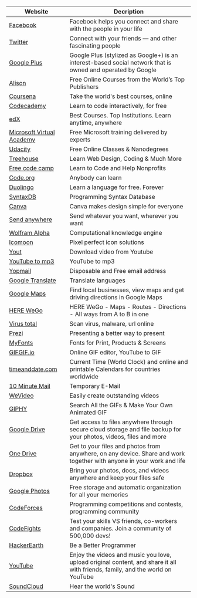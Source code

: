 |Website|Decription|
|-------|----------|
|[Facebook](https://www.facebook.com)|Facebook helps you connect and share with the people in your life|
|[Twitter](https://twitter.com)|Connect with your friends — and other fascinating people|
|[Google Plus](https://plus.google.com/collections/featured)|Google Plus (stylized as Google+) is an interest-based social network that is owned and operated by Google|
|[Alison](https://alison.com)|Free Online Courses from the World’s Top Publishers|
|[Coursena](https://www.coursera.org)|Take the world's best courses, online|
|[Codecademy](https://www.codecademy.com)|Learn to code interactively, for free|
|[edX](https://www.edx.org)|Best Courses. Top Institutions. Learn anytime, anywhere|
|[Microsoft Virtual Academy](https://mva.microsoft.com)|Free Microsoft training delivered by experts|
|[Udacity](https://www.udacity.com)|Free Online Classes & Nanodegrees|
|[Treehouse](https://teamtreehouse.com)|Learn Web Design, Coding & Much More|
|[Free code camp](https://www.freecodecamp.com)|Learn to Code and Help Nonprofits|
|[Code.org](https://code.org)|Anybody can learn|
|[Duolingo](https://www.duolingo.com)|Learn a language for free. Forever|
|[SyntaxDB](https://syntaxdb.com)|Programming Syntax Database|
|[Canva](https://www.canva.com)|Canva makes design simple for everyone|
|[Send anywhere](https://send-anywhere.com)|Send whatever you want, wherever you want|
|[Wolfram Alpha](https://www.wolframalpha.com)|Computational knowledge engine|
|[Icomoon](https://icomoon.io)|Pixel perfect icon solutions|
|[Yout](https://yout.com)|Download video from Youtube|
|[YouTube to mp3](https://ytmp3.cc)|YouTube to mp3|
|[Yopmail](http://www.yopmail.com)|Disposable and Free email address|
|[Google Translate](https://translate.google.com)|Translate languages|
|[Google Maps](https://www.google.com/maps/@?dg=dbrw&newdg=1)|Find local businesses, view maps and get driving directions in Google Maps|
|[HERE WeGo](https://wego.here.com)|HERE WeGo - Maps - Routes - Directions - All ways from A to B in one|
|[Virus total](https://www.virustotal.com)|Scan virus, malware, url online|
|[Prezi](https://prezi.com)|Presenting a better way to present|
|[MyFonts](http://www.myfonts.com)|Fonts for Print, Products & Screens|
|[GIFGIF.io](https://www.gifgif.io)|Online GIF editor, YouTube to GIF|
|[timeanddate.com](https://www.timeanddate.com)|Current Time (World Clock) and online and printable Calendars for countries worldwide|
|[10 Minute Mail](https://10minutemail.com/10MinuteMail/index.html )|Temporary E-Mail|
|[WeVideo](https://www.wevideo.com)|Easily create outstanding videos|
|[GIPHY](https://giphy.com)|Search All the GIFs & Make Your Own Animated GIF|
|[Google Drive](https://drive.google.com)|Get access to files anywhere through secure cloud storage and file backup for your photos, videos, files and more|
|[One Drive](https://onedrive.live.com)|Get to your files and photos from anywhere, on any device. Share and work together with anyone in your work and life|
|[Dropbox](https://www.dropbox.com)|Bring your photos, docs, and videos anywhere and keep your files safe|
|[Google Photos](https://www.google.com/photos/about/)|Free storage and automatic organization for all your memories|
|[CodeForces](http://codeforces.com)|Programming competitions and contests, programming community|
|[CodeFights](https://codefights.com)|Test your skills VS friends, co-workers and companies. Join a community of 500,000 devs!|
|[HackerEarth](https://www.hackerearth.com)|Be a Better Programmer|
|[YouTube](https://www.youtube.com)|Enjoy the videos and music you love, upload original content, and share it all with friends, family, and the world on YouTube|
|[SoundCloud](https://soundcloud.com)|Hear the world's Sound|
